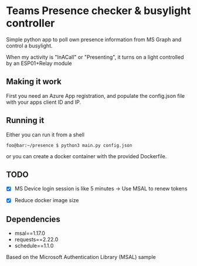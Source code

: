 # Teams Presence checker & busylight controller
Simple python app to poll own presence information from MS Graph and control a busylight.

When my activity is "InACall" or "Presenting", it turns on a light controlled by an ESP01+Relay module

## Making it work
First you need an Azure App registration, and populate the config.json file with your apps client ID and IP.

## Running it

Either you can run it from a shell

```console
foo@bar:~/presence $ python3 main.py config.json
```

or you can create a docker container with the provided Dockerfile.

## TODO
- [x] MS Device login session is like 5 minutes -> Use MSAL to renew tokens
- [x] Reduce docker image size


## Dependencies
- msal==1.17.0
- requests==2.22.0
- schedule==1.1.0


Based on the Microsoft Authentication Library (MSAL) sample
